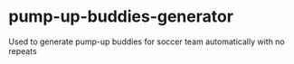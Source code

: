 # pump-up-buddies-generator
Used to generate pump-up buddies for soccer team automatically with no repeats
